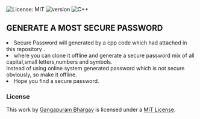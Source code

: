 ![License: MIT](https://img.shields.io/badge/License-MIT-yellow.svg)
![version](https://img.shields.io/badge/version-1.0.0-blue)
<img alt="C++" src="https://img.shields.io/badge/c++-%2300599C.svg?&style=for-the-badge&logo=c%2B%2B&ogoColor=white"/>
## GENERATE A MOST SECURE PASSWORD
<li>
Secure Password will generated by a cpp code which had attached in this repository .
  </li>
  <li>
where you can clone it offline and generate a secure password mix of all capital,small letters,numbers and symbols.
</li>
Instead of using online system generated password which is not secure obviously,
so make it offline.
<li>
Hope you find a secure password.
  </li>
  
### License

This work by <a xmlns:cc="http://creativecommons.org/ns#" href="https://github.com/gangapurambhargav/" property="cc:attributionName" rel="cc:attributionURL">Gangapuram Bhargav</a> is licensed under a <a rel="license" href="https://github.com/gangapurambhargav/password-generator/blob/main/LICENSE">MIT License</a>.

